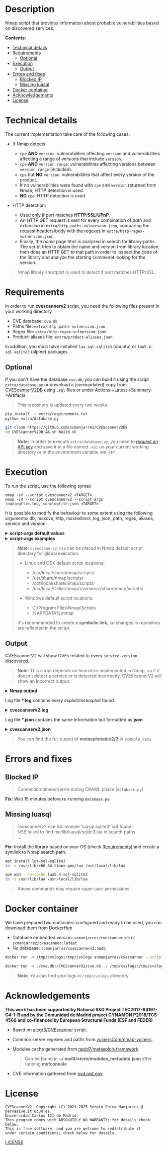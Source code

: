 # Description
Nmap script that provides information about probable vulnerabilities based on discovered services.

**Contents:**
  - [Technical details](#technical-details)
  - [Requirements](#requirements)
      - [Optional](#optional)
  - [Execution](#execution)
      - [Output](#output)
  - [Errors and fixes](#errors-and-fixes)
    - [Blocked IP](#blocked-ip)
    - [Missing luasql](#missing-luasql)
  - [Docker container](#docker-container)
  - [Acknowledgements](#acknowledgements)
  - [License](#license)


# Technical details
The current implementation take care of the following cases:

- If Nmap detects:
  - `cpe` **AND** `version`: vulnerabilities affecting `version` and
    vulnerabilities affecting a range of versions that include `version`.
  - `cpe` **AND** `version range`: vulnerabilities affecting versions
    between `version range` (included).
  - `cpe` but **NO** `version`: vulnerabilities that affect
    every version of the product.
  - If no vulnerabilities were found with `cpe` and `version`
    returned from Nmap, HTTP detection is used.
  - **NO** `cpe`: HTTP detection is used.

- HTTP detection:
  - Used only if port matches **HTTP**/**SSL**/**UPnP**.
  - An HTTP GET request is sent for every combination of _path_
    and _extension_ in `extra/http-paths-vulnerscom.json`, comparing
    the request headers/body with the regexes in
    `extra/http-regex-vulnerscom.json`.
  - Finally, the _home_ page html is analyzed in search for library paths.
    The script tries to obtain the name and version from library location;
    then does an HTTP GET to that path in order to inspect the code
    of the library and analyze the starting commenot looking for the version.

> Nmap library shortport is used to detect if port matches HTTP/SSL.

# Requirements
In order to run **cvescannerv2** script, you need the following files present
in your working directory
- CVE database: `cve.db`
- Paths file: `extra/http-paths-vulnerscom.json`
- Regex file: `extra/http-regex-vulnerscom.json`
- Product-aliases file: `extra/product-aliases.json`

In addition, you must have installed `lua-sql-sqlite3` (ubuntu)
or `lua5.4-sql-sqlite3` (alpine) packages

## Optional
If you don't have the database `cve.db`, you can build it
using the script `extra/database.py` or download a (semiupdated) copy
from [CVEScannerV2DB](https://github.com/scmanjarrez/CVEScannerV2DB) using `.sql` files
or under Actions->Latest->Summary->Artifacts

> This repository is updated every two weeks

```bash
pip install -r extra/requirements.txt
python extra/database.py
```

```bash
git clone https://github.com/scmanjarrez/CVEScannerV2DB
cd CVEScannerV2DB && sh build.sh
```

> **Note:** In order to execute `extra/database.py`, you need to
> [request an API key](https://nvd.nist.gov/developers/request-an-api-key)
> and save it to a file named `.api` on your current working directory
> or in the environment variable `NVD_KEY`.

# Execution
To run the script, use the following syntax
```
nmap -sV --script cvescannerv2 <TARGET>
nmap -sV --script cvescannerv2 --script-args log=logfile.log,json=logfile.json <TARGET>
```

It is possible to modify the behaviour to some extent using the
following arguments: db, maxcve, http, maxredirect, log, json,
path, regex, aliases, service and version.
<details>
    <summary><b>script-args default values</b></summary>

    db: cve.db
    maxcve: 10
    http: 1
    maxredirect: 1
    log: cvescannerv2.log
    json: cvescannerv2.json
    path: extra/http-paths-vulnerscom.json
    regex: extra/http-regex-vulnerscom.json
    aliases: extra/product-aliases.json
    service: all
    version: all
</details>

<details>
    <summary><b>script-args examples</b></summary>

    nmap -sV --script cvescannerv2 --script-args db=cve.db <TARGET>
    nmap -sV --script cvescannerv2 --script-args maxcve=5 <TARGET>

    # Change reports path
    nmap -sV --script cvescannerv2 --script-args log=scan2023.log,json=scan2023.json <TARGET>

    # Only scan certain service/version
    nmap -sV --script cvescannerv2 --script-args service=http_server,version=2.4.57 <TARGET>

    # Disable HTTP detection
    nmap -sV --script cvescannerv2 --script-args http=0 <TARGET>
</details>

> **Note**: `cvescannerv2.nse` can be placed in Nmap default script directory
> for global execution.
>
> - Linux and OSX default script locations:
>   - /usr/local/share/nmap/scripts/
>   - /usr/share/nmap/scripts/
>   - /opt/local/share/nmap/scripts/
>   - /usr/local/Cellar/nmap/<i>&lt;version&gt;</i>/share/nmap/scripts/
>
> - Windows default script locations:
>   - C:\Program Files\Nmap\Scripts
>   - %APPDATA%\nmap
>
> It's recommended to create a **symbolic link**, so changes in repository are reflected
> in the script.

## Output
CVEScannerV2 will show CVEs related to every `service-version` discovered.
> **Note**: This script depends on heuristics implemented in Nmap, so if it doesn't
> detect a service or is detected incorrectly, CVEScannerV2 will show an incorrect output.

<details>
    <summary><b>Nmap output</b></summary>

    PORT      STATE    SERVICE        VERSION
    22/tcp    open  ssh                  OpenSSH 7.1 (protocol 2.0)
    | cvescannerv2:
    |   product: openssh
    |   version: 4.7
    |   vupdate: p1
    |   cves: 38
    |   	CVE ID              	CVSSv2	CVSSv3	ExploitDB 	Metasploit
    |   	CVE-2016-1908       	7.5  	9.8  	No        	No
    |   	CVE-2023-38408      	nil  	9.8  	No        	No
    |       ...
    |   	CVE-2016-6515       	7.8  	7.5  	Yes       	No
    |_
    ...
    ...
    3306/tcp  open  mysql                MySQL 5.5.20-log
    | cvescannerv2:
    |   product: mysql
    |   version: 5.0.51
    |   vupdate: a
    |   cves: 212
    |   	CVE ID              	CVSSv2	CVSSv3	ExploitDB 	Metasploit
    |   	CVE-2009-2446       	8.5  	-    	No        	No
    |       ...
    |   	CVE-2009-4484       	7.5  	-    	No        	Yes
    |   	CVE-2008-0226       	7.5  	-    	No        	Yes
    |_
    ...
    ...
</details>

Log file **\*.log** contains every _exploit/metasploit_ found.

<details>
    <summary><b>cvescannerv2.log</b></summary>

    ## 2023-08-26T14:38:30+00:00

    [*] host: 192.168.69.129
    [*] port: 22
    [+] protocol: tcp
    [+] service: ssh
    [+] cpe: cpe:/a:openbsd:openssh:4.7p1
    [+] product: openssh
    [+] version: 4.7
    [+] vupdate: p1
    [+] cves: 38
    [-] 	id: CVE-2016-1908     	cvss_v2: 7.5  	cvss_v3: 9.8
    [-] 	id: CVE-2023-38408    	cvss_v2: nil  	cvss_v3: 9.8
    ...
    [-] 	id: CVE-2016-6515     	cvss_v2: 7.8  	cvss_v3: 7.5
    [!] 		ExploitDB:
    [#] 			name: nil
    [#] 			id: 40888
    [#] 			url: https://www.exploit-db.com/exploits/40888
    [-] 	id: CVE-2010-4478     	cvss_v2: 7.5  	cvss_v3: -
    ...
    -------------------------------------------------
    [*] host: 192.168.69.129
    [*] port: 3306
    [+] protocol: tcp
    [+] service: mysql
    [+] cpe: cpe:/a:mysql:mysql:5.0.51a-3ubuntu5
    [+] product: mysql
    [+] version: 5.0.51
    [+] vupdate: a
    [+] cves: 212
    [-] 	id: CVE-2009-2446     	cvss_v2: 8.5  	cvss_v3: -
    ...
    [-] 	id: CVE-2009-4484     	cvss_v2: 7.5  	cvss_v3: -
    [!] 		Metasploit:
    [#] 			name: exploit/linux/mysql/mysql_yassl_getname
    [-] 	id: CVE-2008-0226     	cvss_v2: 7.5  	cvss_v3: -
    [!] 		Metasploit:
    [#] 			name: exploit/linux/mysql/mysql_yassl_hello
    [#] 			name: exploit/windows/mysql/mysql_yassl_hello
    ...
</details>

Log file **\*.json** contains the same information but formatted as **json**

<details>
    <summary><b>cvescannerv2.json</b></summary>

    {
      "192.168.69.129": {
        "ports": {
          "22/tcp": {
            "services": [
              {
                "vupdate": "p1",
                "vulnerabilities": {
                  "total": 38,
                  "info": "scan",
                  "cves": {
                    "CVE-2014-1692": {
                      "cvssv2": 7.5,
                      "cvssv3": "-"
                    },
                    ...
                    "CVE-2016-6210": {
                      "cvssv3": 5.9,
                      "exploitdb": [
                        {
                          "id": 40113,
                          "url": "https://www.exploit-db.com/exploits/40113"
                        },
                        {
                          "id": 40136,
                          "url": "https://www.exploit-db.com/exploits/40136"
                        }
                      ],
                      "metasploit": [
                        {
                          "name": "auxiliary/scanner/ssh/ssh_enumusers"
                        }
                      ],
                      "cvssv2": 4.3
                    },
                  }
                  ...
                },
                "cpe": "cpe:/a:openbsd:openssh:4.7p1",
                "name": "ssh",
                "version": "4.7",
                "product": "openssh"
              }
            ]
          },
          ...
        "timestamp": "2023-08-26T14:38:30+00:00"
      }
    }
</details>

> You can find the full output of **metasploitable2/3** in `example_data`.

# Errors and fixes
## Blocked IP
> Connection timeout/error during CRAWL phase (`database.py`)

**Fix:** Wait 15 minutes before re-running `database.py`.

## Missing luasql
> cvescannerv2.nse:54: module 'luasql.sqlite3' not found:<br>
> NSE failed to find nselib/luasql/sqlite3.lua in search paths.<br>
> ...

**Fix:** Install the library based on your OS (check [Requirements](#requirements))
and create a symlink to Nmap search path.
```bash
apt install lua-sql-sqlite3
ln -s /usr/lib/x86_64-linux-gnu/lua /usr/local/lib/lua
```

```bash
apk add --no-cache lua5.4-sql-sqlite3
ln -s /usr/lib/lua /usr/local/lib/lua
```
> Above commands may require super user permissions.

# Docker container
We have prepared two containers configured and ready to be used, you can download them
from DockerHub
- Database embedded version: `scmanjarrez/cvescanner:db` or `scmanjarrez/cvescanner:latest`
- No database: `scmanjarrez/cvescannerv2:nodb`

```bash
docker run -v /tmp/cvslogs:/tmp/cvslogs scmanjarrez/cvescanner --script-args log=/tmp/cvslogs/scan.log,json=/tmp/cvslogs/scan.json <TARGET>

docker run -v ./cve.db:/CVEScannerV2/cve.db -v /tmp/cvslogs:/tmp/cvslogs scmanjarrez/cvescanner:nodb --script-args log=/tmp/cvslogs/cvescannerv2.log,json=/tmp/cvslogs/cvescannerv2.json <TARGET>
```

> **Note**: You can find your logs in `/tmp/cvslogs` directory

# Acknowledgements
**This work has been supported by National R&D Project TEC2017-84197-C4-1-R and by
the Comunidad de Madrid project CYNAMON P2018/TCS-4566 and co-financed by European
Structural Funds (ESF and FEDER)**

- Based on [alegr3/CVEscanner](https://github.com/alegr3/CVEscanner) script.

- Common server regexes and paths from [vulnersCom/nmap-vulners](https://github.com/vulnersCom/nmap-vulners).

- Modules cache generated from [rapid7/metasploit-framework](https://github.com/rapid7/metasploit-framework).
  > Can be found in **~/.msf4/store/modules_metadata.json** after running **msfconsole**

- CVE information gathered from [nvd.nist.gov](https://nvd.nist.gov).

# License
    CVEScannerV2  Copyright (C) 2021-2025 Sergio Chica Manjarrez @ pervasive.it.uc3m.es.
    Universidad Carlos III de Madrid.
    This program comes with ABSOLUTELY NO WARRANTY; for details check below.
    This is free software, and you are welcome to redistribute it
    under certain conditions; check below for details.

[LICENSE](LICENSE)
